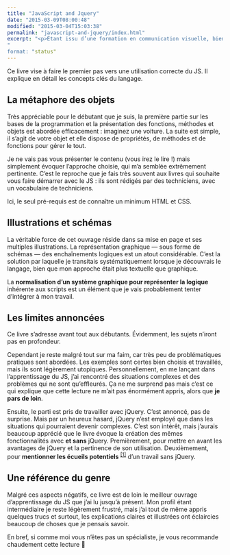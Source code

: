 ```yaml
---
title: "JavaScript and Jquery"
date: "2015-03-09T08:00:48"
modified: "2015-03-04T15:03:38"
permalink: "javascript-and-jquery/index.html"
excerpt: "<p>Étant issu d’une formation en communication visuelle, bien loin des notions basiques du développement telles que l’algorithmie, l’apprentissage du Javascript ou du <abbr lang="en" title="Hypertext PreProcessor">PHP</abbr> et des règles de développement n’est pas une mince affaire. Je saisis mieux les concepts avec des schémas. Ça tombe bien, ce livre en regorge et ils sont de très bonne facture. <a href="https://www.ffoodd.fr/javascript-and-jquery/" aria-hidden="true">Lire la suite de «&nbsp;JavaScript and Jquery&nbsp;» <span class="meta-nav">&rarr;</span></a></p>
"
format: "status"
---
```

<p> Ce livre vise à faire le premier pas vers une utilisation correcte du JS. Il explique en détail les concepts clés du langage.</p>
<h2>La métaphore des objets</h2>
<p>Très appréciable pour le débutant que je suis, la première partie sur les bases de la programmation et la présentation des fonctions, méthodes et objets est abordée efficacement&nbsp;: imaginez une voiture. La suite est simple, il s’agit de votre objet et elle dispose de propriétés, de méthodes et de fonctions pour gérer le tout.</p>
<p>Je ne vais pas vous présenter le contenu (vous irez le lire&nbsp;!) mais simplement évoquer l’approche choisie, qui m’a semblée extrêmement pertinente. C’est le reproche que je fais très souvent aux livres qui souhaite vous faire démarrer avec le JS&nbsp;: ils sont rédigés par des techniciens, avec un vocabulaire de techniciens.</p>
<p>Ici, le seul pré-requis est de connaître un minimum HTML et CSS.</p>
<h2>Illustrations et schémas</h2>
<p>La véritable force de cet ouvrage réside dans sa mise en page et ses multiples illustrations. La représentation graphique —&nbsp;sous forme de schémas&nbsp;— des enchaînements logiques est un atout considérable. C’est la solution par laquelle je transitais systématiquement lorsque je découvrais le langage, bien que mon approche était plus textuelle que graphique. </p>
<p>La <strong>normalisation d’un système graphique pour représenter la logique</strong> inhérente aux scripts est un élément que je vais probablement tenter d’intégrer à mon travail.</p>
<h2>Les limites annoncées</h2>
<p>Ce livre s’adresse avant tout aux débutants. Évidemment, les sujets n’iront pas en profondeur.</p>
<p>Cependant je reste malgré tout sur ma faim, car très peu de problématiques pratiques sont abordées. Les exemples sont certes bien choisis et travaillés, mais ils sont légèrement utopiques. Personnellement, en me lançant dans l’apprentissage du JS, j’ai rencontré des situations complexes et des problèmes qui ne sont qu’effleurés. Ça ne me surprend pas mais c’est ce qui explique que cette lecture ne m’ait pas énormément appris, alors que <strong>je pars de loin</strong>.</p>
<p>Ensuite, le parti est pris de travailler avec jQuery. C’est annoncé, pas de surprise. Mais par un heureux hasard, jQuery n’est employé que dans les situations qui pourraient devenir complexes. C’est son intérêt, mais j’aurais beaucoup apprécié que le livre évoque la création des mêmes fonctionnalités avec <strong>et sans</strong> jQuery. Premièrement, pour mettre en avant les avantages de jQuery et la pertinence de son utilisation. Deuxièmement, pour <strong>mentionner les écueils potentiels</strong> <sup aria-describedby="note-1" id="lien-1" data-note="Et les contournements possibles, autant que faire se peut."><a class="scroll print-hidden" href="https://www.ffoodd.fr/javascript-and-jquery/#note-1" title="Et les contournements possibles, autant que faire se peut.">[1]</a></sup> d’un travail sans jQuery.</p>
<h2>Une référence du genre</h2>
<p>Malgré ces aspects négatifs, ce livre est de loin le meilleur ouvrage d’apprentissage du JS que j’ai lu jusqu’à présent. Mon profil étant intermédiaire je reste légèrement frustré, mais j’ai tout de même appris quelques trucs et surtout, les explications claires et illustrées ont éclaircies beaucoup de choses que je pensais savoir.</p>
<p>En bref, si comme moi vous n’êtes pas un spécialiste, je vous recommande chaudement cette lecture 🙂</p>
